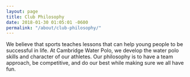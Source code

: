 ```yaml
---
layout: page
title: Club Philosophy
date: 2018-01-30 01:05:01 -0600
permalink: "/about/club-philosophy/"
---
```


We believe that sports teaches lessons that can help young people to be successful in life. At Cambridge Water Polo, we develop the water polo skills and character of our athletes.  Our philosophy is to have a team approach, be competitive, and do our best while making sure we all have fun.

